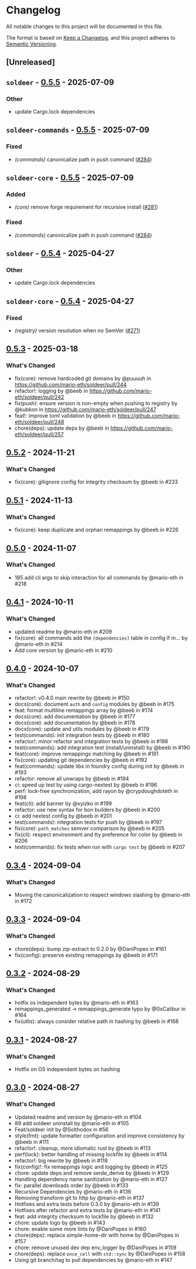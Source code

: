 # Changelog

All notable changes to this project will be documented in this file.

The format is based on [Keep a Changelog](https://keepachangelog.com/en/1.0.0/),
and this project adheres to [Semantic Versioning](https://semver.org/spec/v2.0.0.html).

## [Unreleased]

## `soldeer` - [0.5.5](https://github.com/mario-eth/soldeer/compare/v0.5.4...v0.5.5) - 2025-07-09

### Other
- update Cargo.lock dependencies

## `soldeer-commands` - [0.5.5](https://github.com/mario-eth/soldeer/compare/soldeer-commands-v0.5.4...soldeer-commands-v0.5.5) - 2025-07-09

### Fixed
- *(commands)* canonicalize path in push command ([#284](https://github.com/mario-eth/soldeer/pull/284))

## `soldeer-core` - [0.5.5](https://github.com/mario-eth/soldeer/compare/soldeer-core-v0.5.4...soldeer-core-v0.5.5) - 2025-07-09

### Added
- *(core)* remove forge requirement for recursive install ([#281](https://github.com/mario-eth/soldeer/pull/281))

### Fixed
- *(commands)* canonicalize path in push command ([#284](https://github.com/mario-eth/soldeer/pull/284))

## `soldeer` - [0.5.4](https://github.com/mario-eth/soldeer/compare/v0.5.3...v0.5.4) - 2025-04-27

### Other
- update Cargo.lock dependencies

## `soldeer-core` - [0.5.4](https://github.com/mario-eth/soldeer/compare/soldeer-core-v0.5.3...soldeer-core-v0.5.4) - 2025-04-27

### Fixed
- *(registry)* version resolution when no SemVer ([#271](https://github.com/mario-eth/soldeer/pull/271))

## [0.5.3](https://github.com/mario-eth/soldeer/compare/v0.5.2...v0.5.3) - 2025-03-18

### What's Changed

* fix(core): remove hardcoded git domains by @puuuuh in https://github.com/mario-eth/soldeer/pull/244
* refactor!: logging by @beeb in https://github.com/mario-eth/soldeer/pull/242
* fix(push): ensure version is non-empty when pushing to registry by @kubkon in https://github.com/mario-eth/soldeer/pull/247
* feat!: improve toml validation by @beeb in https://github.com/mario-eth/soldeer/pull/248
* chore(deps): update deps by @beeb in https://github.com/mario-eth/soldeer/pull/257

## [0.5.2](https://github.com/mario-eth/soldeer/compare/v0.5.1...v0.5.2) - 2024-11-21

### What's Changed

* fix(core): gitignore config for integrity checksum by @beeb in #233

## [0.5.1](https://github.com/mario-eth/soldeer/compare/v0.5.0...v0.5.1) - 2024-11-13

### What's Changed

* fix(core): keep duplicate and orphan remappings by @beeb in #226

## [0.5.0](https://github.com/mario-eth/soldeer/compare/v0.4.1...v0.5.0) - 2024-11-07

### What's Changed

* 185 add cli args to skip interaction for all commands by @mario-eth in #218

## [0.4.1](https://github.com/mario-eth/soldeer/compare/v0.4.0...v0.4.1) - 2024-10-11

### What's Changed

* updated readme by @mario-eth in #209
* fix(core): all commands add the `[dependencies]` table in config if m… by @mario-eth in #214
* Add core version by @mario-eth in #210


## [0.4.0](https://github.com/mario-eth/soldeer/compare/v0.3.4...v0.4.0) - 2024-10-07

### What's Changed

* refactor!: v0.4.0 main rewrite by @beeb in #150
* docs(core): document `auth` and `config` modules by @beeb in #175
* feat: format multiline remappings array by @beeb in #174
* docs(core): add documentation by @beeb in #177
* docs(core): add documentation by @beeb in #178
* docs(core): update and utils modules by @beeb in #179
* test(commands): init integration tests by @beeb in #180
* refactor!: minor refactor and integration tests by @beeb in #186
* test(commands): add integration test (install/uninstall) by @beeb in #190
* feat(core): improve remappings matching by @beeb in #191
* fix(core): updating git dependencies by @beeb in #192
* feat(commands): update libs in foundry config during init by @beeb in #193
* refactor: remove all unwraps by @beeb in #194
* ci: speed up test by using cargo-nextest by @beeb in #196
* perf: lock-free synchronization, add rayon by @crypdoughdoteth in #198
* feat(cli): add banner by @xyizko in #199
* refactor: use new syntax for bon builders by @beeb in #200
* ci: add nextest config by @beeb in #201
* test(commands): integration tests for push by @beeb in #197
* fix(core): `path_matches` semver comparison by @beeb in #205
* fix(cli): respect environment and tty preference for color by @beeb in #206
* test(commands): fix tests when run with `cargo test` by @beeb in #207

## [0.3.4](https://github.com/mario-eth/soldeer/compare/v0.3.3...v0.3.4) - 2024-09-04

### What's Changed

* Moving the canonicalization to respect windows slashing by @mario-eth in #172

## [0.3.3](https://github.com/mario-eth/soldeer/compare/v0.3.2...v0.3.3) - 2024-09-04

### What's Changed

* chore(deps): bump zip-extract to 0.2.0 by @DaniPopes in #161
* fix(config): preserve existing remappings by @beeb in #171

## [0.3.2](https://github.com/mario-eth/soldeer/compare/v0.3.1...v0.3.2) - 2024-08-29

### What's Changed

* hotfix os independent bytes by @mario-eth in #163
* remappings_generated -> remappings_generate typo by @0xCalibur in #164
* fix(utils): always consider relative path in hashing by @beeb in #168

## [0.3.1](https://github.com/mario-eth/soldeer/compare/v0.3.0...v0.3.1) - 2024-08-27

### What's Changed

* Hotfix on OS independent bytes on hashing

## [0.3.0](https://github.com/mario-eth/soldeer/compare/v0.2.19...v0.3.0) - 2024-08-27

### What's Changed

* Updated readme and version by @mario-eth in #104
* 89 add soldeer uninstall by @mario-eth in #105
* Feat/soldeer init by @Solthodox in #56
* style(fmt): update formatter configuration and improve consistency by @beeb in #111
* refactor!: cleanup, more idiomatic rust by @beeb in #113
* perf(lock): better handling of missing lockfile by @beeb in #114
* refactor!: big rewrite by @beeb in #118
* fix(config)!: fix remappings logic and logging by @beeb in #125
* chore: update deps and remove serde_derive by @beeb in #129
* Handling dependency name sanitization by @mario-eth in #127
* fix: parallel downloads order by @beeb in #133
* Recursive Dependencies by @mario-eth in #136
* Removing transform git to http by @mario-eth in #137
* Hotfixes and extra tests before 0.3.0 by @mario-eth in #139
* Hotfixes after refactor and extra tests by @mario-eth in #141
* feat: add integrity checksum to lockfile by @beeb in #132
* chore: update logo by @beeb in #143
* chore: enable some more lints by @DaniPopes in #160
* chore(deps): replace simple-home-dir with home by @DaniPopes in #157
* chore: remove unused dev dep env_logger by @DaniPopes in #159
* chore(deps): replace `once_cell` with `std::sync` by @DaniPopes in #158
* Using git branch/tag to pull dependencies by @mario-eth in #147
